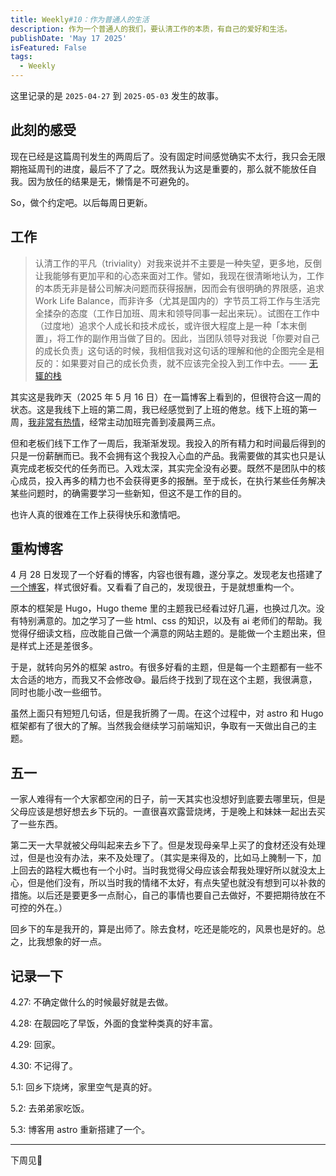 ```yaml
---
title: Weekly#10：作为普通人的生活
description: 作为一个普通人的我们，要认清工作的本质，有自己的爱好和生活。
publishDate: 'May 17 2025'
isFeatured: False
tags:
  - Weekly
---
```


这里记录的是 `2025-04-27` 到 `2025-05-03` 发生的故事。

## 此刻的感受

现在已经是这篇周刊发生的两周后了。没有固定时间感觉确实不太行，我只会无限期拖延周刊的进度，最后不了了之。既然我认为这是重要的，那么就不能放任自我。因为放任的结果是无，懒惰是不可避免的。

So，做个约定吧。以后每周日更新。

## 工作

> 认清工作的平凡（triviality）对我来说并不主要是一种失望，更多地，反倒让我能够有更加平和的心态来面对工作。譬如，我现在很清晰地认为，工作的本质无非是替公司解决问题而获得报酬，因而会有很明确的界限感，追求 Work Life Balance，而非许多（尤其是国内的）字节员工将工作与生活完全揉杂的态度（工作日加班、周末和领导同事一起出来玩）。试图在工作中（过度地）追求个人成长和技术成长，或许很大程度上是一种「本末倒置」，将工作的副作用当做了目的。因此，当团队领导对我说「你要对自己的成长负责」这句话的时候，我相信我对这句话的理解和他的企图完全是相反的：如果要对自己的成长负责，就不应该完全投入到工作中去。—— [无辄的栈](https://www.zackwu.com/posts/2021-11-26-bigger-world-and-inner-peace/#%E5%B7%A5%E4%BD%9C)

其实这是我昨天（2025 年 5 月 16 日）在一篇博客上看到的，但很符合这一周的状态。这是我线下上班的第二周，我已经感觉到了上班的倦怠。线下上班的第一周，[我非常有热情](https://harp83.us.kg/blog/250420-250426/#:~:text=%E5%B8%A6%E6%9D%A5%E7%9A%84%E8%BF%B7%E8%8C%AB%E3%80%82-,%E5%B7%A5%E4%BD%9C%E5%B8%A6%E6%9D%A5%E7%9A%84%E5%BF%AB%E6%84%9F,-3%20%E6%9C%88%E4%B8%AD%E6%97%AC)，经常主动加班完善到凌晨两三点。

但和老板们线下工作了一周后，我渐渐发现。我投入的所有精力和时间最后得到的只是一份薪酬而已。我不会拥有这个我投入心血的产品。我需要做的其实也只是认真完成老板交代的任务而已。入戏太深，其实完全没有必要。既然不是团队中的核心成员，投入再多的精力也不会获得更多的报酬。至于成长，在执行某些任务解决某些问题时，的确需要学习一些新知，但这不是工作的目的。

也许人真的很难在工作上获得快乐和激情吧。

## 重构博客

4 月 28 日发现了一个好看的博客，内容也很有趣，遂分享之。发现老友也搭建了[一个博客](https://none.com)，样式很好看。又看看了自己的，发现很丑，于是就想重构一个。

原本的框架是 Hugo，Hugo theme 里的主题我已经看过好几遍，也换过几次。没有特别满意的。加之学习了一些 html、css 的知识，以及有 ai 老师们的帮助。我觉得仔细读文档，应改能自己做一个满意的网站主题的。是能做一个主题出来，但是样式上还是差很多。

于是，就转向另外的框架 astro。有很多好看的主题，但是每一个主题都有一些不太合适的地方，而我又不会修改😅。最后终于找到了现在这个主题，我很满意，同时也能小改一些细节。

虽然上面只有短短几句话，但是我折腾了一周。在这个过程中，对 astro 和 Hugo 框架都有了很大的了解。当然我会继续学习前端知识，争取有一天做出自己的主题。

## 五一

一家人难得有一个大家都空闲的日子，前一天其实也没想好到底要去哪里玩，但是父母应该是想好想去乡下玩的。一直很喜欢露营烧烤，于是晚上和妹妹一起出去买了一些东西。

第二天一大早就被父母叫起来去乡下了。但是发现母亲早上买了的食材还没有处理过，但是也没有办法，来不及处理了。（其实是来得及的，比如马上腌制一下，加上回去的路程大概也有一个小时。当时我觉得父母应该会帮我处理好所以就没太上心，但是他们没有，所以当时我的情绪不太好，有点失望也就没有想到可以补救的措施。以后还是要更多一点耐心，自己的事情也要自己去做好，不要把期待放在不可控的外在。）

回乡下的车是我开的，算是出师了。除去食材，吃还是能吃的，风景也是好的。总之，比我想象的好一点。

## 记录一下

4.27: 不确定做什么的时候最好就是去做。

4.28: 在靓园吃了早饭，外面的食堂种类真的好丰富。

4.29: 回家。

4.30: 不记得了。

5.1: 回乡下烧烤，家里空气是真的好。

5.2: 去弟弟家吃饭。

5.3: 博客用 astro 重新搭建了一个。

---
下周见👋